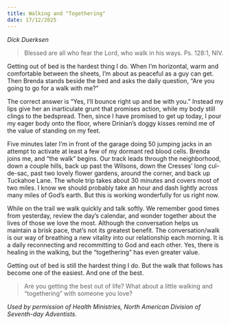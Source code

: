 ```yaml
---
title: Walking and "Togethering"
date: 17/12/2025
---
```


_Dick Duerksen_

> <p></p>
> Blessed are all who fear the Lord, who walk in his ways. Ps. 128:1, NIV.

Getting out of bed is the hardest thing I do. When I’m horizontal, warm and comfortable between the sheets, I’m about as peaceful as a guy can get. Then Brenda stands beside the bed and asks the daily question, “Are you going to go for a walk with me?”

The correct answer is “Yes, I’ll bounce right up and be with you.” Instead my lips give her an inarticulate grunt that promises action, while my body still clings to the bedspread. Then, since I have promised to get up today, I pour my eager body onto the floor, where Drinian’s doggy kisses remind me of the value of standing on my feet.

Five minutes later I’m in front of the garage doing 50 jumping jacks in an attempt to activate at least a few of my dormant red blood cells. Brenda joins me, and “the walk” begins. Our track leads through the neighborhood, down a couple hills, back up past the Wilsons, down the Cresses’ long cul-de-sac, past two lovely flower gardens, around the corner, and back up Tuckahoe Lane. The whole trip takes about 30 minutes and covers most of two miles. I know we should probably take an hour and dash lightly across many miles of God’s earth. But this is working wonderfully for us right now.

While on the trail we walk quickly and talk softly. We remember good times from yesterday, review the day’s calendar, and wonder together about the lives of those we love the most. Although the conversation helps us maintain a brisk pace, that’s not its greatest benefit. The conversation/walk is our way of breathing a new vitality into our relationship each morning. It is a daily reconnecting and recommitting to God and each other. Yes, there is healing in the walking, but the “togethering” has even greater value.

Getting out of bed is still the hardest thing I do. But the walk that follows has become one of the easiest. And one of the best.

> <callout></callout>
> Are you getting the best out of life? What about a little walking and “togethering” with someone you love?

_Used by permission of Health Ministries, North American Division of Seventh-day Adventists._